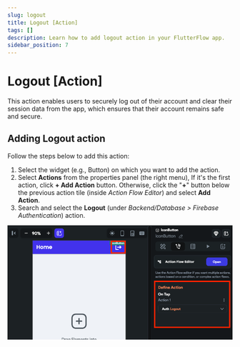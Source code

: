 ```yaml
---
slug: logout
title: Logout [Action]
tags: []
description: Learn how to add logout action in your FlutterFlow app.
sidebar_position: 7
---
```


# Logout [Action]

This action enables users to securely log out of their account and clear their session data from the app, which ensures that their account remains safe and secure.

## Adding Logout action

Follow the steps below to add this action:

1. Select the widget (e.g., Button) on which you want to add the action.
2. Select **Actions** from the properties panel (the right menu), If it's the first action, click **+ Add Action** button. Otherwise, click the "**+**" button below the previous action tile (inside *Action Flow Editor*) and select **Add Action**.
3. Search and select the **Logout** (under *Backend/Database > Firebase Authentication*) action.

![logout](../../imgs/logout-action.png)